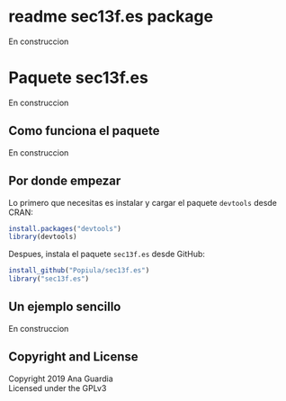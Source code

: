 readme sec13f.es package
========================

En construccion

# Paquete sec13f.es

En construccion

## Como funciona el paquete

En construccion

## Por donde empezar

Lo primero que necesitas es instalar y cargar el paquete `devtools` desde CRAN:

```r
install.packages("devtools")
library(devtools)
```
Despues, instala el paquete `sec13f.es` desde GitHub:

```r
install_github("Popiula/sec13f.es")
library("sec13f.es")
```

## Un ejemplo sencillo

En construccion

## Copyright and License

Copyright 2019 Ana Guardia  
Licensed under the GPLv3
